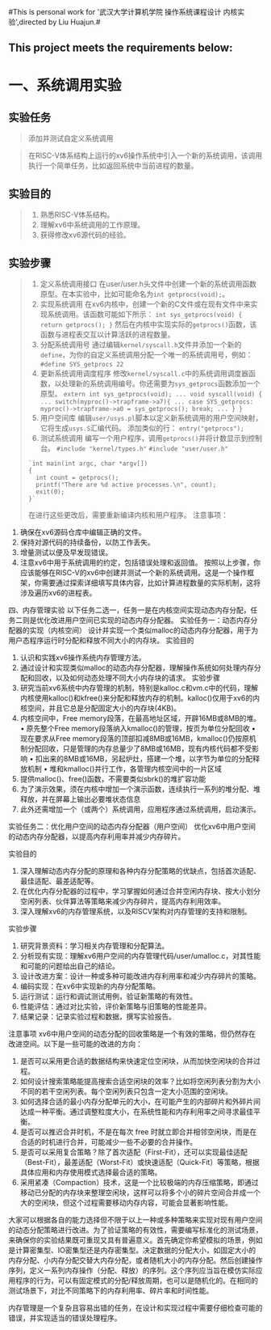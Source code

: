#This is personal work for '武汉大学计算机学院 操作系统课程设计 内核实验',directed by Liu Huajun.#
<br>
## This project meets the requirements below: ##

# 一、系统调用实验 #
## 实验任务 ##
> 添加并测试自定义系统调用
    
> 在RISC-V体系结构上运行的xv6操作系统中引入一个新的系统调用，该调用执行一个简单任务，比如返回系统中当前进程的数量。
## 实验目的 ##
> 1.	熟悉RISC-V体系结构。
> 2.	理解xv6中系统调用的工作原理。
> 3.	获得修改xv6源代码的经验。
## 实验步骤 ##

> 1.	定义系统调用接口
>     在user/user.h头文件中创建一个新的系统调用函数原型。在本实验中，比如可能命名为`int getprocs(void);`。
> 2.	实现系统调用
>     在xv6内核中，创建一个新的C文件或在现有文件中来实现系统调用。该函数可能如下所示：
>     `int sys_getprocs(void)
>     {
>      		 return getprocs();
>     }`
>     然后在内核中实现实际的`getprocs()`函数，该函数与进程表交互以计算活跃的进程数量。
> 3.	分配系统调用号
>     通过编辑`kernel/syscall.h`文件并添加一个新的`define`，为你的自定义系统调用分配一个唯一的系统调用号，例如：
>     `#define SYS_getprocs 22`
> 4.	更新系统调用调度程序
>     修改`kernel/syscall.c`中的系统调用调度器函数，以处理新的系统调用编号。你还需要为`sys_getprocs`函数添加一个原型。
>     `extern int sys_getprocs(void);
>     ...
>     void syscall(void)
>     {
>       ...
>       switch(myproc()->trapframe->a7){
>     ...
>     case SYS_getprocs:
>       myproc()->trapframe->a0 = sys_getprocs();
>       break;
>     ...
>       }
>     }`
> 5.	用户空间库
>     编辑`user/usys.pl`脚本以定义新系统调用的用户空间映射，它将生成`usys.S`汇编代码。
>     添加类似的行：
>     `entry("getprocs");`
> 6.	测试系统调用
>     编写一个用户程序，调用`getprocs()`并将计数显示到控制台。
>     `#include "kernel/types.h"`
>     `#include "user/user.h"`
> 
>     `int main(int argc, char *argv[])
>     {
>       int count = getprocs();
>       printf("There are %d active processes.\n", count);
>       exit(0);
>     }`
> 在进行这些更改后，需要重新编译内核和用户程序。
注意事项：
1.	确保在xv6源码仓库中编辑正确的文件。
2.	保持对源代码的持续备份，以防工作丢失。
3.	增量测试以便及早发现错误。
4.	注意xv6中用于系统调用的约定，包括错误处理和返回值。
    按照以上步骤，你应该能够在RISC-V的xv6中创建并测试一个新的系统调用。这是一个操作框架，你需要通过探索详细填写具体内容，比如计算进程数量的实际机制，这将涉及遍历xv6的进程表。

四、内存管理实验
以下任务二选一，任务一是在内核空间实现动态内存分配，任务二则是优化改进用户空间已实现的动态内存分配器。
实验任务一：动态内存分配器的实现（内核空间）
    设计并实现一个类似malloc的动态内存分配器，用于为用户态程序运行时分配和释放不同大小的内存块。
实验目的
1.	认识和实践xv6操作系统内存管理方法。
2.	通过设计和实现类似malloc的动态内存分配器，理解操作系统如何处理内存分配和回收，以及如何动态处理不同大小内存块的请求。
实验步骤
1.	研究当前xv6系统中内存管理的机制，特别是kalloc.c和vm.c中的代码，理解内核使用kalloc()和kfree()来分配和释放内存的机制。kalloc()仅用于xv6的内核空间，并且它总是分配固定大小的内存块(4KB)。
2.	内核空间中，Free memory段落，在最高地址区域，开辟16MB或8MB的堆。
•	原先整个Free memory段落纳入kmalloc()的管理，按页为单位分配回收
•	现在要求从Free memory段落的顶部扣减8MB或16MB，kmalloc()仍按原机制分配回收，只是管理的内存总量少了8MB或16MB，现有内核代码都不受影响
•	扣出来的8MB或16MB，另起炉灶，搭建一个堆，以字节为单位的分配释放机制
•	堆和kmalloc()并行工作，各管理内核空间中的一片区域
3.	提供malloc()、free()函数，不需要类似sbrk()的堆扩容功能
4.	为了演示效果，须在内核中增加一个演示函数，连续执行一系列的堆分配、堆释放，并在屏幕上输出必要堆状态信息
5.	此外还需增加一个（或两个）系统调用，应用程序通过系统调用，启动演示。

实验任务二：优化用户空间的动态内存分配器（用户空间）
优化xv6中用户空间的动态内存分配器，以提高内存利用率并减少内存碎片。
 
实验目的
1.	深入理解动态内存分配的原理和各种内存分配策略的优缺点，包括首次适配、最佳适配、最差适配等。
2.	在优化内存分配器的过程中，学习掌握如何通过合并空闲内存块、按大小划分空闲列表、伙伴算法等策略来减少内存碎片，提高内存利用效率。
3.	深入理解xv6的内存管理系统，以及RISCV架构对内存管理的支持和限制。
 
实验步骤
 
1.	研究背景资料：学习相关内存管理和分配算法。
2.	分析现有实现：理解xv6用户空间的内存管理代码/user/umalloc.c，对其性能和可能的问题给出自己的结论。
3.	设计改进方案：设计一种或多种可能改进内存利用率和减少内存碎片的策略。
4.	编码实现：在xv6中实现新的内存分配策略。
5.	运行测试：运行和调试测试用例，验证新策略的有效性。
6.	性能评估：通过对比实验，评价新策略与旧策略的性能差异。
7.	结果记录：记录实验过程和数据，撰写实验报告。
 
注意事项
xv6中用户空间的动态分配的回收策略是一个有效的策略，但仍然存在改进空间。以下是一些可能的改进的方向：
1.	是否可以采用更合适的数据结构来快速定位空闲块，从而加快空闲块的合并过程。
2.	如何设计搜索策略能提高搜索合适空闲块的效率？比如将空闲列表分割为大小不同的若干空闲列表。每个空闲列表只包含一定大小范围的空闲块。
3.	如何选择合适的最小内存分配单元的大小，在可能产生的内部碎片和外碎片间达成一种平衡。通过调整粒度大小，在系统性能和内存利用率之间寻求最佳平衡。
4.	是否可以推迟合并时机，不是在每次 free 时就立即合并相邻空闲块，而是在合适的时机进行合并，可能减少一些不必要的合并操作。
5.	是否可以采用复合策略？除了首次适配（First-Fit），还可以实现最佳适配（Best-Fit），最差适配（Worst-Fit）或快速适配（Quick-Fit）等策略，根据具体应用和内存使用模式选择最合适的策略。
6.	采用紧凑（Compaction）技术，这是一个比较极端的内存压缩策略，即通过移动已分配的内存块来整理空闲块，这样可以将多个小的碎片空间合并成一个大的空闲块，但这个过程需要移动内存内容，可能会显著影响性能。
 
大家可以根据各自的能力选择但不限于以上一种或多种策略来实现对现有用户空间的动态分配策略进行改进。为了验证策略的有效性，需要编写标准化的测试场景，来确保你的实验结果既可重现又具有普遍意义。首先确定你希望模拟的场景，例如是计算密集型、IO密集型还是内存密集型。决定数据的分配大小，如固定大小的内存分配、小内存分配交替大内存分配，或者随机大小的内存分配。然后创建操作序列，定义一系列内存操作（分配、释放）的序列。这个序列应当旨在模仿实际应用程序的行为，可以有固定模式的分配/释放周期，也可以是随机化的。在相同的测试场景下，对比不同策略下的内存利用率、碎片率和时间性能。
 
内存管理是一个复杂且容易出错的任务，在设计和实现过程中需要仔细检查可能的错误，并实现适当的错误处理程序。


